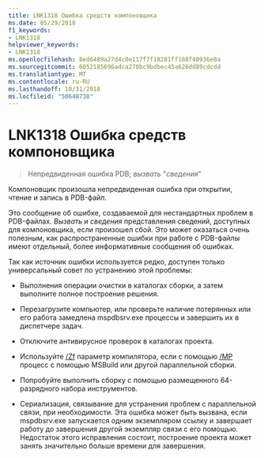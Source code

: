 ```yaml
---
title: LNK1318 Ошибка средств компоновщика
ms.date: 05/29/2018
f1_keywords:
- LNK1318
helpviewer_keywords:
- LNK1318
ms.openlocfilehash: 8ed6489a27d4c0e117f7f18281ff188f40936e0a
ms.sourcegitcommit: 6052185696adca270bc9bdbec45a626dd89cdcdd
ms.translationtype: MT
ms.contentlocale: ru-RU
ms.lasthandoff: 10/31/2018
ms.locfileid: "50648738"
---
```

# <a name="linker-tools-error-lnk1318"></a>LNK1318 Ошибка средств компоновщика

> Непредвиденная ошибка PDB; *вызвать* "*сведения*"

Компоновщик произошла непредвиденная ошибка при открытии, чтение и запись в PDB-файл.

Это сообщение об ошибке, создаваемой для нестандартных проблем в PDB-файлах. *Вызвать* и *сведения* представления сведений, доступных для компоновщика, если произошел сбой. Это может оказаться очень полезным, как распространенные ошибки при работе с PDB-файлы имеют отдельный, более информативные сообщения об ошибках.

Так как источник ошибки используется редко, доступен только универсальный совет по устранению этой проблемы:

- Выполнения операции очистки в каталогах сборки, а затем выполните полное построение решения.

- Перезагрузите компьютер, или проверьте наличие потерянных или его работа замедлена mspdbsrv.exe процессы и завершить их в диспетчере задач.

- Отключите антивирусное проверок в каталогах проекта.

- Используйте [/Zf](../../build/reference/zf.md) параметр компилятора, если с помощью [/MP](../../build/reference/mp-build-with-multiple-processes.md) процесс с помощью MSBuild или другой параллельной сборки.

- Попробуйте выполнить сборку с помощью размещенного 64-разрядного набора инструментов.

- Сериализация, связывание для устранения проблем с параллельной связи, при необходимости. Эта ошибка может быть вызвана, если mspdbsrv.exe запускается одним экземпляром ссылку и завершает работу до завершения другой экземпляр связи с его помощью. Недостаток этого исправления состоит, построение проекта может занять значительно больше времени для завершения.